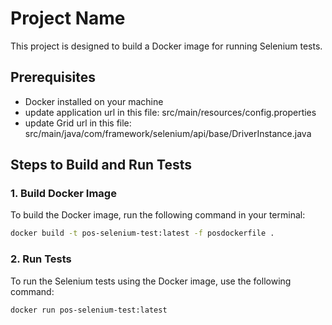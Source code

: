 # Project Name

This project is designed to build a Docker image for running Selenium tests.

## Prerequisites

- Docker installed on your machine
- update application url in this file: src/main/resources/config.properties
- update Grid url in this file: src/main/java/com/framework/selenium/api/base/DriverInstance.java

## Steps to Build and Run Tests

### 1. Build Docker Image

To build the Docker image, run the following command in your terminal:

```sh
docker build -t pos-selenium-test:latest -f posdockerfile .
```

### 2. Run Tests

To run the Selenium tests using the Docker image, use the following command:

```sh
docker run pos-selenium-test:latest
```
